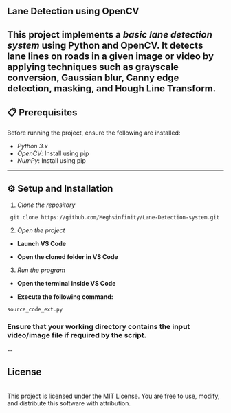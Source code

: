 ## Lane Detection using OpenCV

This project implements a *basic lane detection system* using Python and OpenCV. It detects lane lines on roads in a given image or video by applying techniques such as grayscale conversion, Gaussian blur, Canny edge detection, masking, and Hough Line Transform.
--
## 📋 Prerequisites

Before running the project, ensure the following are installed:

- *Python 3.x*
- *OpenCV*: Install using pip  
- *NumPy*: Install using pip

---

## ⚙ Setup and Installation

1. *Clone the repository*
```
 git clone https://github.com/Meghsinfinity/Lane-Detection-system.git
```
 2. *Open the project*

- **Launch VS Code**

- **Open the cloned folder in VS Code**

3. *Run the program*

- **Open the terminal inside VS Code**

- **Execute the following command:**
```
source_code_ext.py
```
### Ensure that your working directory contains the input video/image file if required by the script.
--
 ## License
 <br>
This project is licensed under the MIT License.
You are free to use, modify, and distribute this software with attribution.
</br>
